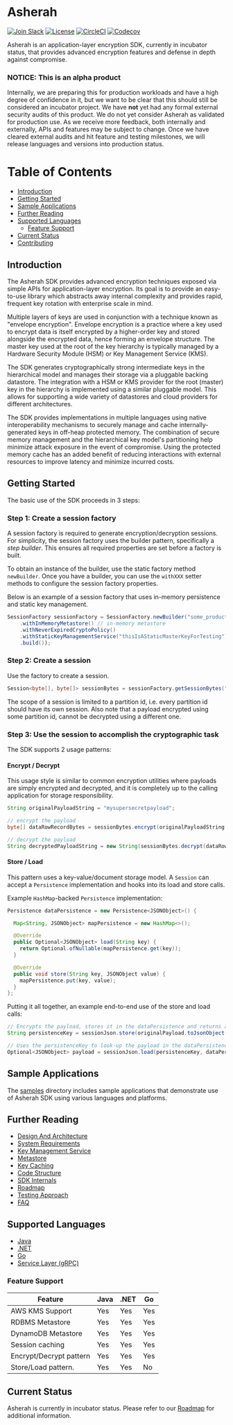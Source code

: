 # Asherah

[![Join Slack](https://img.shields.io/badge/Join%20us%20on-Slack-e01563.svg)](https://godaddy-oss-slack.herokuapp.com/)
[![License](https://img.shields.io/github/license/godaddy/asherah.svg)](https://github.com/godaddy/asherah/blob/master/LICENSE)
[![CircleCI](https://img.shields.io/circleci/build/gh/godaddy/asherah.svg)](https://circleci.com/gh/godaddy/asherah)
[![Codecov](https://codecov.io/gh/godaddy/asherah/graph/badge.svg)](https://codecov.io/gh/godaddy/asherah)

Asherah is an application-layer encryption SDK, currently in incubator status, that provides advanced encryption
features and defense in depth against compromise.

### NOTICE: This is an alpha product

Internally, we are preparing this for production workloads and have a high degree of confidence in it, but we want to
be clear that this should still be considered an incubator project. We have **not** yet had any formal external
security audits of this product. We do not yet consider Asherah as validated for production use. As we receive more
feedback, both internally and externally, APIs and features may be subject to change. Once we have cleared external
audits and hit feature and testing milestones, we will release languages and versions into production status.

Table of Contents
=================

   * [Introduction](#introduction)
   * [Getting Started](#getting-started)
   * [Sample Applications](#sample-applications)
   * [Further Reading](#further-reading)
   * [Supported Languages](#supported-languages)
       * [Feature Support](#feature-support)
   * [Current Status](#current-status)
   * [Contributing](CONTRIBUTING.md)

## Introduction

The Asherah SDK provides advanced encryption techniques exposed via simple APIs for application-layer encryption.
Its goal is to provide an easy-to-use library which abstracts away internal complexity and provides rapid, frequent key rotation
with enterprise scale in mind.

Multiple layers of keys are used in conjunction with a technique known as "envelope encryption". Envelope encryption is a
practice where a key used to encrypt data is itself encrypted by a higher-order key and stored alongside the encrypted data, hence forming an
envelope structure. The master key used at the root of the key hierarchy is typically managed by a Hardware Security Module (HSM)
or Key Management Service (KMS).

The SDK generates cryptographically strong intermediate keys in the hierarchical model and manages their storage via a pluggable
backing datastore. The integration with a HSM or KMS provider for the root (master) key in the hierarchy is implemented using a
similar pluggable model. This allows for supporting a wide variety of datastores and cloud providers for different architectures.

The SDK provides implementations in multiple languages using native interoperability mechanisms to securely manage and
cache internally-generated keys in off-heap protected memory. The combination of secure memory management and the hierarchical
key model's partitioning help minimize attack exposure in the event of compromise. Using the protected memory cache has an added
benefit of reducing interactions with external resources to improve latency and minimize incurred costs.

## Getting Started

The basic use of the SDK proceeds in 3 steps:

### Step 1: Create a session factory

A session factory is required to generate encryption/decryption sessions. For simplicity, the session factory uses the
builder pattern, specifically a _step builder_. This ensures all required properties are set before a factory is built.

To obtain an instance of the builder, use the static factory method `newBuilder`. Once you have a builder, you can
use the `withXXX` setter methods to configure the session factory properties.

Below is an example of a session factory that uses in-memory persistence and static key management.

```java
SessionFactory sessionFactory = SessionFactory.newBuilder("some_product", "some_service")
    .withInMemoryMetastore() // in-memory metastore
    .withNeverExpiredCryptoPolicy()
    .withStaticKeyManagementService("thisIsAStaticMasterKeyForTesting") // hard-coded/static master key
    .build());
```

### Step 2: Create a session

Use the factory to create a session.

```java
Session<byte[], byte[]> sessionBytes = sessionFactory.getSessionBytes("shopper123");
```

The scope of a session is limited to a partition id, i.e. every partition id should have its own session. Also note
that a payload encrypted using some partition id, cannot be decrypted using a different one.

### Step 3: Use the session to accomplish the cryptographic task

The SDK supports 2 usage patterns:

#### Encrypt / Decrypt

This usage style is similar to common encryption utilities where payloads are simply encrypted and
decrypted, and it is completely up to the calling application for storage responsibility.

```java
String originalPayloadString = "mysupersecretpayload";

// encrypt the payload
byte[] dataRowRecordBytes = sessionBytes.encrypt(originalPayloadString.getBytes(StandardCharsets.UTF_8));

// decrypt the payload
String decryptedPayloadString = new String(sessionBytes.decrypt(dataRowRecordBytes), StandardCharsets.UTF_8);
```

#### Store / Load

This pattern uses a key-value/document storage model. A `Session` can accept a `Persistence`
implementation and hooks into its load and store calls.

Example `HashMap`-backed `Persistence` implementation:

```java
Persistence dataPersistence = new Persistence<JSONObject>() {

  Map<String, JSONObject> mapPersistence = new HashMap<>();

  @Override
  public Optional<JSONObject> load(String key) {
    return Optional.ofNullable(mapPersistence.get(key));
  }

  @Override
  public void store(String key, JSONObject value) {
    mapPersistence.put(key, value);
  }
};
```

Putting it all together, an example end-to-end use of the store and load calls:

```java
// Encrypts the payload, stores it in the dataPersistence and returns a look up key
String persistenceKey = sessionJson.store(originalPayload.toJsonObject(), dataPersistence);

// Uses the persistenceKey to look-up the payload in the dataPersistence, decrypts the payload if any and then returns it
Optional<JSONObject> payload = sessionJson.load(persistenceKey, dataPersistence);
```

## Sample Applications

The [samples](/samples) directory includes sample applications that demonstrate use of Asherah SDK using various
languages and platforms.

## Further Reading

* [Design And Architecture](docs/DesignAndArchitecture.md)
* [System Requirements](docs/SystemRequirements.md)
* [Key Management Service](docs/KeyManagementService.md)
* [Metastore](docs/Metastore.md)
* [Key Caching](docs/KeyCaching.md)
* [Code Structure](docs/CodeStructure.md)
* [SDK Internals](docs/Internals.md)
* [Roadmap](docs/ROADMAP.md)
* [Testing Approach](docs/TestingApproach.md)
* [FAQ](docs/FAQ.md)

## Supported Languages

* [Java](java/app-encryption)
* [.NET](csharp/AppEncryption)
* [Go](go/appencryption)
* [Service Layer (gRPC)](/server)

### Feature Support

| Feature                    | Java | .NET | Go  |
| -------------------------- | ---- | ---- | --- |
| AWS KMS Support            | Yes  | Yes  | Yes |
| RDBMS Metastore            | Yes  | Yes  | Yes |
| DynamoDB Metastore         | Yes  | Yes  | Yes |
| Session caching            | Yes  | Yes  | Yes |
| Encrypt/Decrypt pattern    | Yes  | Yes  | Yes |
| Store/Load pattern.        | Yes  | Yes  | No  |


## Current Status

Asherah is currently in incubator status. Please refer to our [Roadmap](docs/ROADMAP.md) for additional information.
